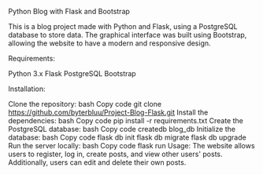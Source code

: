 Python Blog with Flask and Bootstrap

This is a blog project made with Python and Flask, using a PostgreSQL database to store data. The graphical interface was built using Bootstrap, allowing the website to have a modern and responsive design.

Requirements:

Python 3.x
Flask
PostgreSQL
Bootstrap

Installation:

Clone the repository:
bash
Copy code
git clone https://github.com/byterbluu/Project-Blog-Flask.git
Install the dependencies:
bash
Copy code
pip install -r requirements.txt
Create the PostgreSQL database:
bash
Copy code
createdb blog_db
Initialize the database:
bash
Copy code
flask db init
flask db migrate
flask db upgrade
Run the server locally:
bash
Copy code
flask run
Usage:
The website allows users to register, log in, create posts, and view other users' posts. Additionally, users can edit and delete their own posts.

